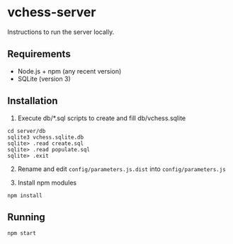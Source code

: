 # vchess-server

Instructions to run the server locally.

## Requirements

- Node.js + npm (any recent version)
- SQLite (version 3)

## Installation

1. Execute db/\*.sql scripts to create and fill db/vchess.sqlite

```
cd server/db
sqlite3 vchess.sqlite.db
sqlite> .read create.sql
sqlite> .read populate.sql
sqlite> .exit
```

2. Rename and edit `config/parameters.js.dist` into `config/parameters.js`

3. Install npm modules

```
npm install
```

## Running

```
npm start
```
